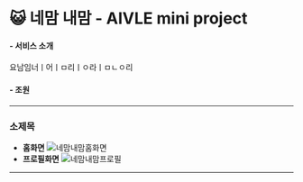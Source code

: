 # 	&#128570; 네맘 내맘 - AIVLE mini project 
#### - 서비스 소개
요남임너ㅣ어ㅣㅁ리ㅣㅇ라ㅣㅁㄴㅇ리
#### - 조원

----------------
### 소제목

* **홈화면**
![네맘내맘홈화면](https://user-images.githubusercontent.com/43026485/151468848-bfb83227-ee30-442b-a294-5398c141ae3a.jpg)
* **프로필화면**
![네맘내맘프로필](https://user-images.githubusercontent.com/43026485/151468063-05f7534c-5082-4069-ab9f-dde274cb433e.jpg)


-------------------
